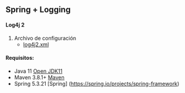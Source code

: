 ## Spring + Logging

#### Log4j 2

1. Archivo de configuración
   - [log4j2.xml](src/main/resources/log4j2.xml)
  
#### Requisitos:
- Java 11 [Open JDK11](https://jdk.java.net/java-se-ri/11)
- Maven 3.8.1+ [Maven](https://maven.apache.org/download.cgi)
- Spring 5.3.21 [Spring] (https://spring.io/projects/spring-framework)